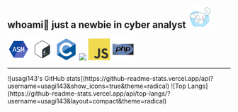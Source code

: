 <div class="presentacion">
  <h2>whoami👋 just a newbie in cyber analyst <img src="https://github.com/usagi143/usagi143/blob/main/src/cinnamoroll.png?raw=true" height="50"/> </h2>
</div>

<div class="lenguajes">
  <img src="https://github.com/usagi143/usagi143/blob/main/src/icons8-assembly-96.png?raw=true" height="50"/>
  <img src="https://github.com/usagi143/usagi143/blob/main/src/bash-scripting.svg?raw=true" height="50"/>
  <img src="https://github.com/usagi143/usagi143/blob/main/src/c-original.svg?raw=true" height="50"/>
  <img src = 'https://github.com/MarikIshtar007/MarikIshtar007/blob/master/images/python2.png' height='50'/> 
  <img src="https://github.com/usagi143/usagi143/blob/main/src/js.svg?raw=true" height="50"/>
  <img src="https://github.com/usagi143/usagi143/blob/main/src/php.svg?raw=true" height="50"/>
</div>

<hr>

<div class="stats">
  ![usagi143's GitHub stats](https://github-readme-stats.vercel.app/api?username=usagi143&show_icons=true&theme=radical)
  ![Top Langs](https://github-readme-stats.vercel.app/api/top-langs/?username=usagi143&layout=compact&theme=radical)
</div>
  <!--  e.g. dark, radical, merko, gruvbox, tokyonight, onedark, cobalt, synthwave, highcontrast, dracula). -->
